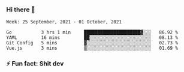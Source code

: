 ### Hi there 👋
<!--START_SECTION:waka-->
```text
Week: 25 September, 2021 - 01 October, 2021

Go           3 hrs 1 min     █████████████████████▓░░░   86.92 % 
YAML         16 mins         ██░░░░░░░░░░░░░░░░░░░░░░░   08.13 % 
Git Config   5 mins          ▓░░░░░░░░░░░░░░░░░░░░░░░░   02.73 % 
Vue.js       3 mins          ▒░░░░░░░░░░░░░░░░░░░░░░░░   01.69 % 
```
<!--END_SECTION:waka-->
<!--
**TG4LAaron/TG4LAaron** is a ✨ _special_ ✨ repository because its `README.md` (this file) appears on your GitHub profile.

Here are some ideas to get you started:

- 🔭 I’m currently working on ...
- 🌱 I’m currently learning ...
- 👯 I’m looking to collaborate on ...
- 🤔 I’m looking for help with ...
- 💬 Ask me about ...
- 📫 How to reach me: ...
- 😄 Pronouns: ...
- ⚡ Fun fact: ...
-->
### ⚡ Fun fact: Shit dev
